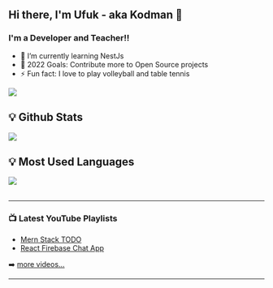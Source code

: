 ## Hi there, I'm Ufuk - aka Kodman 👋

### I'm a Developer and Teacher!!




- 🌱 I’m currently learning NestJs
- 🥅 2022 Goals: Contribute more to Open Source projects
- ⚡ Fun fact: I love to play volleyball and table tennis

![](https://komarev.com/ghpvc/?username=u-uysal)


## <summary>:bulb: Github Stats</summary>
<img src="https://github-readme-stats.vercel.app/api?username=u-uysal&theme=dark" >

## <summary>:bulb:  Most Used Languages</summary>
<img src="https://github-readme-stats.vercel.app/api/top-langs/?username=u-uysal&layout=compact&theme=dark" >

<br />
<br />

---

### 📺 Latest YouTube Playlists

<!-- YOUTUBE:START -->

- [Mern Stack TODO](https://www.youtube.com/watch?v=zhGCaFL4TGA&list=PL5eaCB5YnC38gL5JwLpMK4qqEiMMnu9fN&ab_channel=Kod-Man)
- [React Firebase Chat App](https://www.youtube.com/watch?v=8mRZiOjEOBs&list=PL5eaCB5YnC387YljJ_N6TgWJoMpLL0KCh)

<!-- YOUTUBE:END -->

➡️ [more videos...](https://www.youtube.com/channel/UCm1tKKCDpcynlZYu-wVO36w)

---
